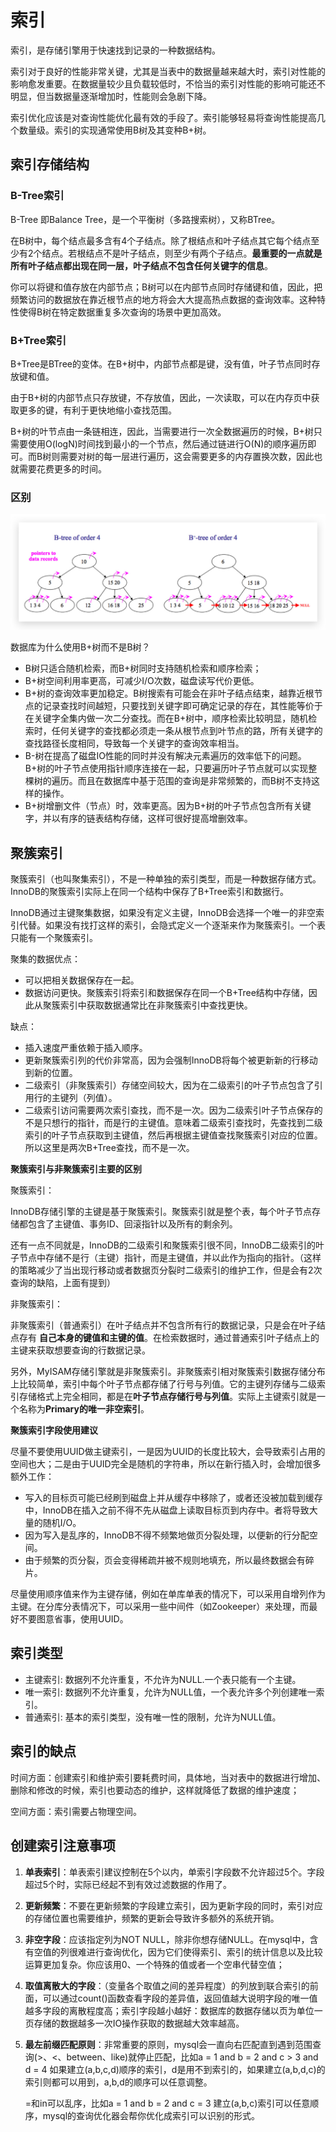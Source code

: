 # 索引

索引，是存储引擎用于快速找到记录的一种数据结构。

索引对于良好的性能非常关键，尤其是当表中的数据量越来越大时，索引对性能的影响愈发重要。在数据量较少且负载较低时，不恰当的索引对性能的影响可能还不明显，但当数据量逐渐增加时，性能则会急剧下降。

索引优化应该是对查询性能优化最有效的手段了。索引能够轻易将查询性能提高几个数量级。索引的实现通常使用B树及其变种B+树。

## 索引存储结构

### B-Tree索引

B-Tree 即Balance Tree，是一个平衡树（多路搜索树），又称BTree。

在B树中，每个结点最多含有4个子结点。除了根结点和叶子结点其它每个结点至少有2个结点。若根结点不是叶子结点，则至少有两个子结点。**最重要的一点就是所有叶子结点都出现在同一层，叶子结点不包含任何关键字的信息**。

你可以将键和值存放在内部节点；B树可以在内部节点同时存储键和值，因此，把频繁访问的数据放在靠近根节点的地方将会大大提高热点数据的查询效率。这种特性使得B树在特定数据重复多次查询的场景中更加高效。

### B+Tree索引

B+Tree是BTree的变体。在B+树中，内部节点都是键，没有值，叶子节点同时存放键和值。

由于B+树的内部节点只存放键，不存放值，因此，一次读取，可以在内存页中获取更多的键，有利于更快地缩小查找范围。

B+树的叶节点由一条链相连，因此，当需要进行一次全数据遍历的时候，B+树只需要使用O(logN)时间找到最小的一个节点，然后通过链进行O(N)的顺序遍历即可。而B树则需要对树的每一层进行遍历，这会需要更多的内存置换次数，因此也就需要花费更多的时间。

### 区别

![](images/03-01.jpg)

数据库为什么使用B+树而不是B树？

- B树只适合随机检索，而B+树同时支持随机检索和顺序检索；
- B+树空间利用率更高，可减少I/O次数，磁盘读写代价更低。
- B+树的查询效率更加稳定。B树搜索有可能会在非叶子结点结束，越靠近根节点的记录查找时间越短，只要找到关键字即可确定记录的存在，其性能等价于在关键字全集内做一次二分查找。而在B+树中，顺序检索比较明显，随机检索时，任何关键字的查找都必须走一条从根节点到叶节点的路，所有关键字的查找路径长度相同，导致每一个关键字的查询效率相当。
- B-树在提高了磁盘IO性能的同时并没有解决元素遍历的效率低下的问题。B+树的叶子节点使用指针顺序连接在一起，只要遍历叶子节点就可以实现整棵树的遍历。而且在数据库中基于范围的查询是非常频繁的，而B树不支持这样的操作。
- B+树增删文件（节点）时，效率更高。因为B+树的叶子节点包含所有关键字，并以有序的链表结构存储，这样可很好提高增删效率。

## 聚簇索引

聚簇索引（也叫聚集索引），不是一种单独的索引类型，而是一种数据存储方式。InnoDB的聚簇索引实际上在同一个结构中保存了B+Tree索引和数据行。

InnoDB通过主键聚集数据，如果没有定义主键，InnoDB会选择一个唯一的非空索引代替。如果没有找打这样的索引，会隐式定义一个逐渐来作为聚簇索引。一个表只能有一个聚簇索引。

聚集的数据优点：

- 可以把相关数据保存在一起。
- 数据访问更快。聚簇索引将索引和数据保存在同一个B+Tree结构中存储，因此从聚簇索引中获取数据通常比在非聚簇索引中查找更快。

缺点：

- 插入速度严重依赖于插入顺序。
- 更新聚簇索引列的代价非常高，因为会强制InnoDB将每个被更新新的行移动到新的位置。
- 二级索引（非聚簇索引）存储空间较大，因为在二级索引的叶子节点包含了引用行的主键列（列值）。
- 二级索引访问需要两次索引查找，而不是一次。因为二级索引叶子节点保存的不是只想行的指针，而是行的主键值。意味着二级索引查找时，先查找到二级索引的叶子节点获取到主键值，然后再根据主键值查找聚簇索引对应的位置。所以这里是两次B+Tree查找，而不是一次。

**聚簇索引与非聚簇索引主要的区别**

聚簇索引：

InnoDB存储引擎的主键是基于聚簇索引。聚簇索引就是整个表，每个叶子节点存储都包含了主键值、事务ID、回滚指针以及所有的剩余列。

还有一点不同就是，InnoDB的二级索引和聚簇索引很不同，InnoDB二级索引的叶子节点中存储不是行（主键）指针，而是主键值，并以此作为指向的指针。（这样的策略减少了当出现行移动或者数据页分裂时二级索引的维护工作，但是会有2次查询的缺陷，上面有提到）

非聚簇索引：

非聚簇索引（普通索引）在叶子结点并不包含所有行的数据记录，只是会在叶子结点存有 **自己本身的键值和主键的值**。在检索数据时，通过普通索引叶子结点上的主键来获取想要查询的行数据记录。

另外，MyISAM存储引擎就是非聚簇索引。非聚簇索引相对聚簇索引数据存储分布上比较简单，索引中每个叶子节点都存储了行号与列值。它的主键列存储与二级索引存储格式上完全相同，都是在**叶子节点存储行号与列值**。实际上主键索引就是一个名称为**Primary的唯一非空索引**。

**聚簇索引字段使用建议**

尽量不要使用UUID做主键索引，一是因为UUID的长度比较大，会导致索引占用的空间也大；二是由于UUID完全是随机的字符串，所以在新行插入时，会增加很多额外工作：

- 写入的目标页可能已经刷到磁盘上并从缓存中移除了，或者还没被加载到缓存中，InnoDB在插入之前不得不先从磁盘上读取目标页到内存中。者将导致大量的随机I/O。
- 因为写入是乱序的，InnoDB不得不频繁地做页分裂处理，以便新的行分配空间。
- 由于频繁的页分裂，页会变得稀疏并被不规则地填充，所以最终数据会有碎片。

尽量使用顺序值来作为主键存储，例如在单库单表的情况下，可以采用自增列作为主键。在分库分表情况下，可以采用一些中间件（如Zookeeper）来处理，而最好不要图意省事，使用UUID。

## 索引类型

- 主键索引: 数据列不允许重复，不允许为NULL.一个表只能有一个主键。
- 唯一索引: 数据列不允许重复，允许为NULL值，一个表允许多个列创建唯一索引。
- 普通索引: 基本的索引类型，没有唯一性的限制，允许为NULL值。

## 索引的缺点

时间方面：创建索引和维护索引要耗费时间，具体地，当对表中的数据进行增加、删除和修改的时候，索引也要动态的维护，这样就降低了数据的维护速度；

空间方面：索引需要占物理空间。

## 创建索引注意事项

1. **单表索引**：单表索引建议控制在5个以内，单索引字段数不允许超过5个。字段超过5个时，实际已经起不到有效过滤数据的作用了。

2. **更新频繁**：不要在更新频繁的字段建立索引，因为更新字段的同时，索引对应的存储位置也需要维护，频繁的更新会导致许多额外的系统开销。

3. **非空字段**：应该指定列为NOT NULL，除非你想存储NULL。在mysql中，含有空值的列很难进行查询优化，因为它们使得索引、索引的统计信息以及比较运算更加复杂。你应该用0、一个特殊的值或者一个空串代替空值；

4. **取值离散大的字段**：（变量各个取值之间的差异程度）的列放到联合索引的前面，可以通过count()函数查看字段的差异值，返回值越大说明字段的唯一值越多字段的离散程度高；索引字段越小越好：数据库的数据存储以页为单位一页存储的数据越多一次IO操作获取的数据越大效率越高。

5. **最左前缀匹配原则**：非常重要的原则，mysql会一直向右匹配直到遇到范围查询(>、<、between、like)就停止匹配，比如a = 1 and b = 2 and c > 3 and d = 4 如果建立(a,b,c,d)顺序的索引，d是用不到索引的，如果建立(a,b,d,c)的索引则都可以用到，a,b,d的顺序可以任意调整。

   =和in可以乱序，比如a = 1 and b = 2 and c = 3 建立(a,b,c)索引可以任意顺序，mysql的查询优化器会帮你优化成索引可以识别的形式。

